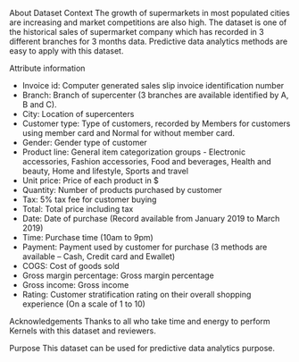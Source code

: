 About Dataset
Context
The growth of supermarkets in most populated cities are increasing and market competitions are also high. The dataset is one of the historical sales of supermarket company which has recorded in 3 different branches for 3 months data. Predictive data analytics methods are easy to apply with this dataset.

Attribute information
- Invoice id: Computer generated sales slip invoice identification number
- Branch: Branch of supercenter (3 branches are available identified by A, B and C).
- City: Location of supercenters
- Customer type: Type of customers, recorded by Members for customers using member card and Normal for without member card.
- Gender: Gender type of customer
- Product line: General item categorization groups - Electronic accessories, Fashion accessories, Food and beverages, Health and beauty, Home and lifestyle, Sports and travel
- Unit price: Price of each product in $
- Quantity: Number of products purchased by customer
- Tax: 5% tax fee for customer buying
- Total: Total price including tax
- Date: Date of purchase (Record available from January 2019 to March 2019)
- Time: Purchase time (10am to 9pm)
- Payment: Payment used by customer for purchase (3 methods are available – Cash, Credit card and Ewallet)
- COGS: Cost of goods sold
- Gross margin percentage: Gross margin percentage
- Gross income: Gross income
- Rating: Customer stratification rating on their overall shopping experience (On a scale of 1 to 10)

Acknowledgements
Thanks to all who take time and energy to perform Kernels with this dataset and reviewers.

Purpose
This dataset can be used for predictive data analytics purpose.
